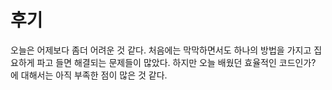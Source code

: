 # 후기
오늘은 어제보다 좀더 어려운 것 같다.
처음에는 막막하면서도 하나의 방법을 가지고 집요하게 파고 들면 해결되는 문제들이 많았다.
하지만 오늘 배웠던 효율적인 코드인가? 에 대해서는 아직 부족한 점이 많은 것 같다.